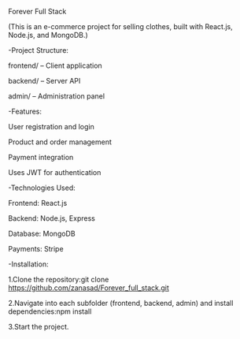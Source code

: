 Forever Full Stack

(This is an e-commerce project for selling clothes, built with React.js, Node.js, and MongoDB.)

-Project Structure:

frontend/ – Client application

backend/ – Server API

admin/ – Administration panel

-Features:

User registration and login

Product and order management

Payment integration

Uses JWT for authentication

-Technologies Used:

Frontend: React.js

Backend: Node.js, Express

Database: MongoDB

Payments: Stripe

-Installation:

1.Clone the repository:git clone https://github.com/zanasad/Forever_full_stack.git

2.Navigate into each subfolder (frontend, backend, admin) and install dependencies:npm install

3.Start the project.
